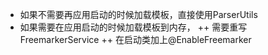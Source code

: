 + 如果不需要再应用启动的时候加载模板，直接使用ParserUtils
+ 如果需要在应用启动的时候加载模板到内存，
++ 需要重写FreemarkerService
++ 在启动类加上@EnableFreemarker